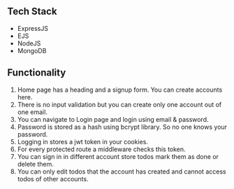 ## Tech Stack
<ul>
  <li>ExpressJS</li>
  <li>EJS</li>
  <li>NodeJS</li>
  <li>MongoDB</li>
</ul>

## Functionality 
1. Home page has a heading and a signup form. You can create accounts here.
2. There is no input validation but you can create only one account out of one email.
3. You can navigate to Login page and login using email & password.
4. Password is stored as a hash using bcrypt library. So no one knows your password.
5. Logging in stores a jwt token in your cookies.
6. For every protected route a middleware checks this token.
7. You can sign in in different account store todos mark them as done or delete them.
8. You can only edit todos that the account has created and cannot access todos of other accounts.

